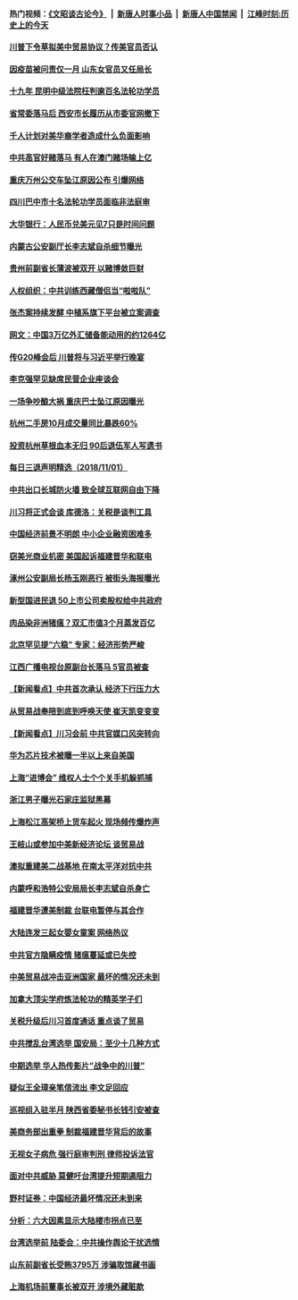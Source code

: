 #### 热门视频：[《文昭谈古论今》](https://github.com/gfw-breaker/wenzhao/blob/master/README.md?t=11021533) &nbsp;|&nbsp; [新唐人时事小品](https://github.com/gfw-breaker/ntdtv-comedy/blob/master/README.md?t=11021533) &nbsp;|&nbsp; [新唐人中国禁闻](https://github.com/gfw-breaker/ntdtv-news/blob/master/README.md?t=11021533) &nbsp;|&nbsp; [江峰时刻:历史上的今天](https://github.com/gfw-breaker/today-in-history/blob/master/README.md?t=11021533) 

#### [川普下令草拟美中贸易协议？传美官员否认](../pages/nsc413/n10826452.md?t=11021533) 

#### [因疫苗被问责仅一月 山东女官员又任局长](../pages/nsc413/n10826193.md?t=11021533) 


#### [十九年 昆明中级法院枉判逾百名法轮功学员](../pages/nsc413/n10824130.md?t=11021533) 

#### [省常委落马后 西安市长履历从市委官网撤下](../pages/nsc413/n10826343.md?t=11021533) 

#### [千人计划对美华裔学者造成什么负面影响](../pages/nsc413/n10811713.md?t=11021533) 

#### [中共高官好赌落马 有人在澳门赌场输上亿](../pages/nsc413/n10826182.md?t=11021533) 

#### [重庆万州公交车坠江原因公布 引爆网络](../pages/nsc413/n10826145.md?t=11021533) 

#### [四川巴中市十名法轮功学员面临非法庭审](../pages/nsc413/n10823547.md?t=11021533) 

#### [大华银行：人民币兑美元见7只是时间问题](../pages/nsc413/n10825823.md?t=11021533) 

#### [内蒙古公安副厅长李志斌自杀细节曝光](../pages/nsc413/n10825573.md?t=11021533) 

#### [贵州前副省长蒲波被双开 以赌博敛巨财](../pages/nsc413/n10825919.md?t=11021533) 

#### [人权组织：中共训练西藏僧侣当“啦啦队”](../pages/nsc413/n10825872.md?t=11021533) 

#### [张杰案持续发酵 中植系旗下平台被立案调查](../pages/nsc413/n10825455.md?t=11021533) 

#### [网文：中国3万亿外汇储备能动用的约1264亿](../pages/nsc413/n10825505.md?t=11021533) 

#### [传G20峰会后 川普将与习近平举行晚宴](../pages/nsc413/n10825607.md?t=11021533) 

#### [李克强罕见缺席民营企业座谈会](../pages/nsc413/n10825330.md?t=11021533) 

#### [一场争吵酿大祸 重庆巴士坠江原因曝光](../pages/nsc413/n10825265.md?t=11021533) 

#### [杭州二手房10月成交量同比暴跌60%](../pages/nsc413/n10824886.md?t=11021533) 

#### [投资杭州草根血本无归 90后退伍军人写遗书](../pages/nsc413/n10824830.md?t=11021533) 


#### [每日三退声明精选（2018/11/01）](../pages/nsc413/n10825268.md?t=11021533) 

#### [中共出口长城防火墙 致全球互联网自由下降](../pages/nsc413/n10824093.md?t=11021533) 

#### [川习将正式会谈 库德洛：关税是谈判工具](../pages/nsc413/n10825047.md?t=11021533) 

#### [中国经济前景不明朗 中小企业融资困难多](../pages/nsc413/n10824799.md?t=11021533) 

#### [窃美光商业机密 美国起诉福建晋华和联电](../pages/nsc413/n10824695.md?t=11021533) 

#### [涿州公安副局长杨玉刚恶行 被街头海报曝光](../pages/nsc413/n10820106.md?t=11021533) 

#### [新型国进民退 50上市公司卖股权给中共政府](../pages/nsc413/n10824614.md?t=11021533) 

#### [肉品染非洲猪瘟？双汇市值3个月蒸发百亿](../pages/nsc413/n10824569.md?t=11021533) 

#### [北京罕见提“六稳” 专家：经济形势严峻](../pages/nsc413/n10824541.md?t=11021533) 

#### [江西广播电视台原副台长落马 5官员被查](../pages/nsc413/n10824601.md?t=11021533) 

#### [【新闻看点】中共首次承认 经济下行压力大](../pages/nsc413/n10824360.md?t=11021533) 

#### [从贸易战奉陪到底到呼唤天使 崔天凯变变变](../pages/nsc413/n10824121.md?t=11021533) 

#### [【新闻看点】川习会前 中共官媒口风突转向](../pages/nsc413/n10824149.md?t=11021533) 

#### [华为芯片技术被曝一半以上来自美国](../pages/nsc413/n10824399.md?t=11021533) 

#### [上海“进博会” 维权人士个个关手机躲抓捕](../pages/nsc413/n10824270.md?t=11021533) 

#### [浙江男子曝光石家庄监狱黑幕](../pages/nsc413/n10824424.md?t=11021533) 

#### [上海松江高架桥上货车起火 现场频传爆炸声](../pages/nsc413/n10824371.md?t=11021533) 

#### [王岐山或参加中美新经济论坛 谈贸易战](../pages/nsc413/n10824008.md?t=11021533) 

#### [澳拟重建美二战基地 在南太平洋对抗中共](../pages/nsc413/n10824373.md?t=11021533) 

#### [内蒙呼和浩特公安局局长李志斌自杀身亡](../pages/nsc413/n10824367.md?t=11021533) 

#### [福建晋华遭美制裁 台联电暂停与其合作](../pages/nsc413/n10824246.md?t=11021533) 

#### [大陆连发三起女婴女童案 网络热议](../pages/nsc413/n10823750.md?t=11021533) 

#### [中共官方隐瞒疫情 猪瘟蔓延或已失控](../pages/nsc413/n10824029.md?t=11021533) 

#### [中美贸易战冲击亚洲国家 最坏的情况还未到](../pages/nsc413/n10824075.md?t=11021533) 

#### [加拿大顶尖学府炼法轮功的精英学子们](../pages/nsc413/n10822903.md?t=11021533) 

#### [关税升级后川习首度通话 重点谈了贸易](../pages/nsc413/n10824050.md?t=11021533) 

#### [中共搅乱台湾选举 国安局：至少十几种方式](../pages/nsc413/n10823704.md?t=11021533) 

#### [中期选举 华人热传影片“战争中的川普”](../pages/nsc413/n10823978.md?t=11021533) 

#### [疑似王全璋亲笔信流出 李文足回应](../pages/nsc413/n10823358.md?t=11021533) 

#### [巡视组入驻半月 陕西省委秘书长钱引安被查](../pages/nsc413/n10823943.md?t=11021533) 


#### [美商务部出重拳 制裁福建晋华背后的故事](../pages/nsc413/n10821975.md?t=11021533) 

#### [无视女子病危 强行庭审判刑 律师投诉法官](../pages/nsc413/n10821112.md?t=11021533) 

#### [面对中共威胁 莫健吁台湾提升短期遏阻力](../pages/nsc413/n10823590.md?t=11021533) 

#### [野村证券：中国经济最坏情况还未到来](../pages/nsc413/n10823517.md?t=11021533) 

#### [分析：六大因素显示大陆楼市拐点已至](../pages/nsc413/n10822681.md?t=11021533) 

#### [台湾选举前 陆委会：中共操作舆论干扰选情](../pages/nsc413/n10823325.md?t=11021533) 

#### [山东前副省长受贿3795万 涉骗取馆藏书画](../pages/nsc413/n10823315.md?t=11021533) 

#### [上海机场前董事长被双开 涉境外藏赃款](../pages/nsc413/n10823276.md?t=11021533) 

